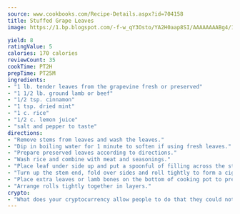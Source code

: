 ```yaml
---
source: www.cookbooks.com/Recipe-Details.aspx?id=704158
title: Stuffed Grape Leaves
image: https://1.bp.blogspot.com/-f-w_qY3Osto/YA2H0aap8SI/AAAAAAAABg4/17myAO5s9b8JksYvWDXpYkaDlcY0g6k_gCLcBGAsYHQ/s296/3.png

yield: 8
ratingValue: 5
calories: 170 calories
reviewCount: 35
cookTime: PT2H
prepTime: PT25M
ingredients:
- "1 lb. tender leaves from the grapevine fresh or preserved"
- "1 1/2 lb. ground lamb or beef"
- "1/2 tsp. cinnamon"
- "1 tsp. dried mint"
- "1 c. rice"
- "1/2 c. lemon juice"
- "salt and pepper to taste"
directions:
- "Remove stems from leaves and wash the leaves."
- "Dip in boiling water for 1 minute to soften if using fresh leaves."
- "Prepare preserved leaves according to directions."
- "Wash rice and combine with meat and seasonings."
- "Place leaf under side up and put a spoonful of filling across the stem end."
- "Turn up the stem end, fold over sides and roll tightly to form a cigar."
- "Place extra leaves or lamb bones on the bottom of cooking pot to prevent scorching."
- "Arrange rolls tightly together in layers."
crypto:
- "What does your cryptocurrency allow people to do that they could not do otherwise, and how does it help them do existing tasks more quickly or cheaply?"
---
```

